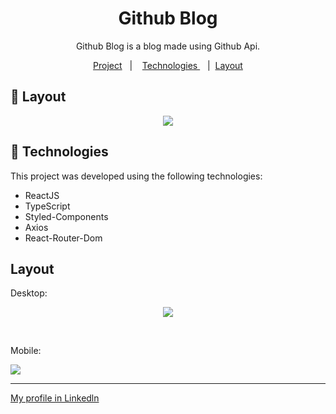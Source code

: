 <h1 align="center">Github Blog</h1>
<p align="center">Github Blog is a blog made using Github Api.
<p align="center">
    <a href="#-project">Project</a>&nbsp;&nbsp;&nbsp;|&nbsp;&nbsp;&nbsp;
    <a href="#-tecnologias"> Technologies </a>&nbsp;&nbsp;&nbsp;|&nbsp;
    <a href="#-layout">Layout</a>
</p>

## 🔖 Layout

<p align="center">
<img src="https://github.com/felipenobrg/github-blog/assets/122055576/380ffa9e-bdf7-465b-bc69-5c46facbb224" />
</p>
  
## 🚀 Technologies

This project was developed using the following technologies:

- ReactJS
- TypeScript
- Styled-Components
- Axios
- React-Router-Dom

## Layout

<p>Desktop: </p>

<p align="center">
<img src="https://github.com/felipenobrg/github-blog/assets/122055576/5715f355-54e6-4c2c-909e-98c6e5c3475c">
</p>

<br />

<p>Mobile: </p>
<img src="https://github.com/felipenobrg/github-blog/assets/122055576/3b1605c5-f9ad-4345-8e25-3a91c73a390b"/>

<p align="center">

</p>

---

[My profile in Linkedln](https://www.linkedin.com/in/felipenobrg)
